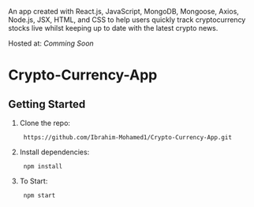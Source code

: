 An app created with React.js, JavaScript, MongoDB, Mongoose, Axios, Node.js, JSX, HTML, and CSS to help users quickly track cryptocurrency stocks live whilst keeping up to date with the latest crypto news.

Hosted at: *Comming Soon*

# Crypto-Currency-App

## Getting Started

1. Clone the repo:  

        https://github.com/Ibrahim-Mohamed1/Crypto-Currency-App.git

2. Install dependencies:  

        npm install
        
3. To Start:

        npm start
